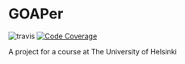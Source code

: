# GOAPer

![travis](https://travis-ci.org/doc97/GOAPer.svg?branch=master)
[![Code Coverage](https://img.shields.io/codecov/c/github/doc97/GOAPer/master.svg)](https://codecov.io/github/doc97/GOAPer/)

A project for a course at The University of Helsinki
